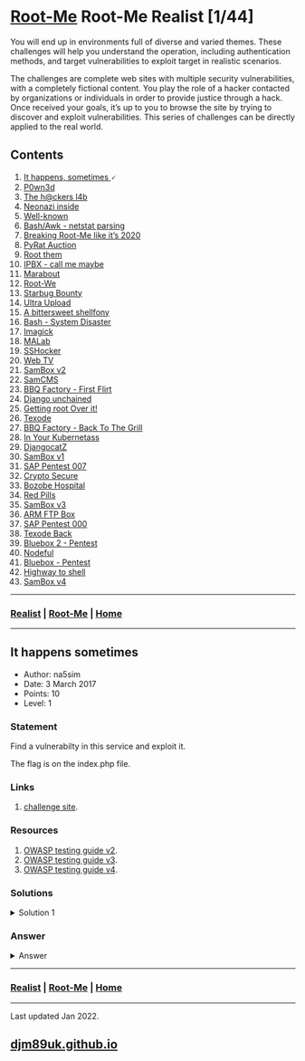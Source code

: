 # [Root-Me](./rootme.md) Root-Me Realist [1/44]

You will end up in environments full of diverse and varied themes. These challenges will help you understand the operation, including authentication methods, and target vulnerabilities to exploit target in realistic scenarios.

The challenges are complete web sites with multiple security vulnerabilities, with a completely fictional content. You play the role of a hacker contacted by organizations or individuals in order to provide justice through a hack. Once received your goals, it’s up to you to browse the site by trying to discover and exploit vulnerabilities. This series of challenges can be directly applied to the real world.

## Contents

1. [It happens, sometimes ](#it-happens-sometimes) 🗸
2. [P0wn3d ](#p0wn3d)
3. [The h@ckers l4b ](#the-h@ckers-l4b)
4. [Neonazi inside ](#neonazi-inside)
5. [Well-known ](#well-known)
6. [Bash/Awk - netstat parsing ](#bash/awk-netstat-parsing)
7. [Breaking Root-Me like it’s 2020 ](#breaking-root-me-like-its-2020)
8. [PyRat Auction ](#pyrat-auction)
9. [Root them ](#root-them)
10. [IPBX - call me maybe ](#ipbx-call-me-maybe)
11. [Marabout ](#marabout)
12. [Root-We ](#root-we)
13. [Starbug Bounty ](#starbug-bounty)
14. [Ultra Upload ](#ultra-upload)
15. [A bittersweet shellfony ](#a-bittersweet-shellfony)
16. [Bash - System Disaster ](#bash-system-disaster)
17. [Imagick ](#imagick)
18. [MALab ](#malab)
19. [SSHocker ](#sshocker)
20. [Web TV ](#web-tv)
21. [SamBox v2 ](#sambox-v2)
22. [SamCMS ](#samcms)
23. [BBQ Factory - First Flirt ](#bbq-factory-first-flirt)
24. [Django unchained ](#django-unchained)
25. [Getting root Over it! ](#getting-root-over-it)
26. [Texode ](#texode)
27. [BBQ Factory - Back To The Grill ](#bbq-factory-back-to-the-grill)
28. [In Your Kubernetass ](#in-your-kubernetass)
29. [DjangocatZ ](#djangocatz)
30. [SamBox v1 ](#sambox-v1)
31. [SAP Pentest 007 ](#sap-pentest-007)
32. [Crypto Secure ](#crypto-secure)
33. [Bozobe Hospital ](#bozobe-hospital)
34. [Red Pills ](#red-pills)
35. [SamBox v3 ](#sambox-v3)
36. [ARM FTP Box ](#arm-ftp-box)
37. [SAP Pentest 000 ](#sap-pentest-000)
38. [Texode Back ](#texode-back)
39. [Bluebox 2 - Pentest ](#bluebox-2-pentest)
40. [Nodeful ](#nodeful)
41. [Bluebox - Pentest ](#bluebox-pentest)
42. [Highway to shell ](#highway-to-shell)
43. [SamBox v4 ](#sambox-v4)


---

### [Realist](#contents) | [Root-Me](./rootme.md) | [Home](./index.md)

---

## It happens sometimes

- Author: na5sim
- Date: 3 March 2017
- Points: 10
- Level: 1

### Statement

Find a vulnerabilty in this service and exploit it.

The flag is on the index.php file.

### Links

1. [challenge site](http://challenge01.root-me.org/realiste/ch3/).

### Resources

1. [OWASP testing guide v2](https://repository.root-me.org/Exploitation%20-%20Web/EN%20-%20OWASP%20testing%20guide%20v2.pdf).
2. [OWASP testing guide v3](https://repository.root-me.org/Exploitation%20-%20Web/EN%20-%20OWASP%20testing%20guide%20v3.pdf).
3. [OWASP testing guide v4](https://repository.root-me.org/Exploitation%20-%20Web/EN%20-%20OWASP%20testing%20guide%20v4.pdf).

### Solutions

<details>

<summary markdown="span">Solution 1</summary>

Visiting the site, we can see the following html:

~~~html
<!DOCTYPE html PUBLIC "-//W3C//DTD XHTML 1.0 Strict//EN" 
"http://www.w3.org/TR/xhtml1/DTD/xhtml1-strict.dtd">
<html xmlns="http://www.w3.org/1999/xhtml" xml:lang="fr" lang="fr">
  <head>
    <title>WebGallery 1.0
    </title>
    <link href="format.css" rel="stylesheet" type="text/css" />
    <meta http-equiv="Content-Type" content="text/html; charset=iso-8859-1">
    <style type="text/css">
      <!--
      .Style9 {
        font-size: medium;
        font-family: "Comic Sans MS";
      }
      .Style10 {
        font-family: "Comic Sans MS"}
      .Style11 {
        font-size: medium}
      .Style12 {
        font-size: small}
      .Style13 {
        color: #FFFFFF
      }
      -->
    </style>
  </head>
  <body>
    <div id="site">
      <div id="header">
      </div>
      <div id="contenu">
        <div id="left">
          <div id="bloc">
            <h3>Welcome on WebGallery 1.0
            </h3>
            <p class="Style12">On 11/11/1960 we decided to start coding a revolutionary program, a program that would meet everyone's needs. WebGallery 1.0 is a program that classifies your photos by date. So cool, isn't it? It is on sale for 50 easy payments of $500. The purchase page will soon be open.
            </p>
            <p class="Style12">Last November, we suffered a hack, so we had to close all our systems, the hacker had deleted all our files. So we always work on our site, there is nothing special about it.
            </p>
          </div>
        </div>
        <div id="right">
          <div id="menu">
            <ul>
              <li>
                <a href="#">Home
                </a>
              </li>
            </ul>
          </div>
        </div>
      </div>
      <div id="footer">
        <p>&copy;2010 root-me.org, All rights reserved
        </p>
      </div>
    </div>
  </body>
</html>
~~~

Nothing very fancy, however after a short while we can find /admin as a password protected subsite.  This does not let us access the page without first logging on.  We can use BURP to intercept and change from GET to PUT which gives us the admin page.

~~~html
<!DOCTYPE HTML PUBLIC "-//W3C//DTD HTML 4.0 Transitional//EN">
<html>
<head>
    <title>Admin section</title>
</head>
<body>
    <h1>Mot de passe / password : 0010110111101001</h1>
</body>
</html>
~~~

This has the challenge solution.

</details>

### Answer

<details>

<summary markdown="span">Answer</summary>

~~~
0010110111101001
~~~

</details>

---

### [Realist](#contents) | [Root-Me](./rootme.md) | [Home](./index.md)

---

Last updated Jan 2022.

## [djm89uk.github.io](https://djm89uk.github.io)
